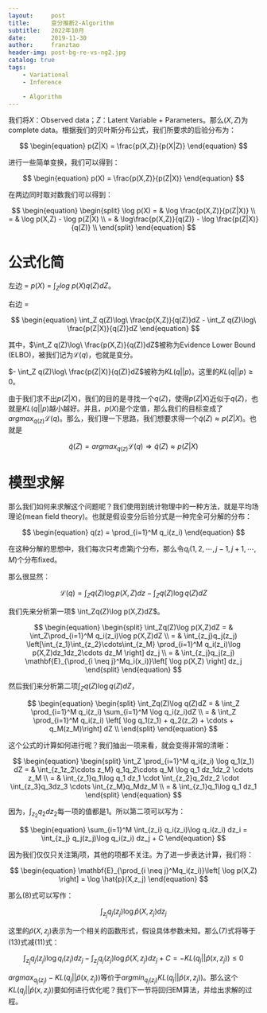 ```yaml
---
layout:     post
title:      变分推断2-Algorithm
subtitle:   2022年10月
date:       2019-11-30
author:     franztao
header-img: post-bg-re-vs-ng2.jpg
catalog: true
tags:
    - Variational
    - Inference

    - Algorithm
---
```


我们将$X$：Observed data；$Z$：Latent Variable + Parameters。那么$(X,Z)$为complete data。根据我们的贝叶斯分布公式，我们所要求的后验分布为：

$$
\begin{equation}
    p(Z|X) = \frac{p(X,Z)}{p(X|Z)}
\end{equation}
$$

进行一些简单变换，我们可以得到：

$$
\begin{equation}
    p(X) = \frac{p(X,Z)}{p(Z|X)}
\end{equation}
$$

在两边同时取对数我们可以得到：

$$
\begin{equation}
    \begin{split}
        \log p(X) = & \log \frac{p(X,Z)}{p(Z|X)} \\
        = & \log p(X,Z) - \log p(Z|X) \\
        = & \log\frac{p(X,Z)}{q(Z)} - \log \frac{p(Z|X)}{q(Z)} \\
    \end{split}
\end{equation}
$$

# 公式化简

左边 = $p(X)$ = $\int_{Z}log\ p(X)q(Z)dZ$。

右边 = 

$$
\begin{equation}
    \int_Z q(Z)\log\ \frac{p(X,Z)}{q(Z)}dZ - \int_Z q(Z)\log\ \frac{p(Z|X)}{q(Z)}dZ
\end{equation}
$$

其中，$\int_Z q(Z)\log\ \frac{p(X,Z)}{q(Z)}dZ$被称为Evidence Lower Bound (ELBO)，被我们记为$\mathcal{L}(q)$，也就是变分。

$- \int_Z q(Z)\log\ \frac{p(Z|X)}{q(Z)}dZ$被称为$KL(q||p)$。这里的$KL(q||p) \geq 0$。

由于我们求不出$p(Z|X)$，我们的目的是寻找一个$q(Z)$，使得$p(Z|X)$近似于$q(Z)$，也就是$KL(q||p)$越小越好。并且，$p(X)$是个定值，那么我们的目标变成了$argmax_{q(z)}\mathcal{L}(q)$。那么，我们理一下思路，我们想要求得一个$\widetilde{q}(Z) \approx p(Z|X)$。也就是

$$
\begin{equation}
    \widetilde{q}(Z) = argmax_{q(z)} \mathcal{L}(q) \Rightarrow \widetilde{q}(Z) \approx p(Z|X)
\end{equation}
$$

# 模型求解

那么我们如何来求解这个问题呢？我们使用到统计物理中的一种方法，就是平均场理论(mean field theory)。也就是假设变分后验分式是一种完全可分解的分布：

$$
\begin{equation}
    q(z) = \prod_{i=1}^M q_i(z_i)
\end{equation}
$$

在这种分解的思想中，我们每次只考虑第j个分布，那么令$q_i(1,2,\cdots,j-1,j+1,\cdots,M)$个分布fixed。

那么很显然：

$$
\begin{equation}
    \mathcal{L}(q) = \int_Zq(Z)\log p(X,Z)dz - \int_Zq(Z)\log q(Z)dZ
\end{equation}
$$

我们先来分析第一项$ \int_Zq(Z)\log p(X,Z)dZ$。

$$
\begin{equation}
    \begin{split}
        \int_Zq(Z)\log p(X,Z)dZ 
        = & \int_Z\prod_{i=1}^M q_i(z_i)\log p(X,Z)dZ \\
        = & \int_{z_j}q_j(z_j) \left[\int_{z_1}\int_{z_2}\cdots\int_{z_M} \prod_{i=1}^M q_i(z_i)\log p(X,Z)dz_1dz_2\cdots dz_M \right] dz_j \\
        = & \int_{z_j}q_j(z_j) \mathbf{E}_{\prod_{i \neq j}^Mq_i(x_i)}\left[ \log p(X,Z) \right] dz_j
    \end{split}
\end{equation}
$$

然后我们来分析第二项$\int_Zq(Z)\log q(Z)dZ$，

$$
\begin{equation}
    \begin{split}
        \int_Zq(Z)\log q(Z)dZ 
        = & \int_Z \prod_{i=1}^M q_i(z_i) \sum_{i=1}^M \log q_i(z_i)dZ \\
        = & \int_Z \prod_{i=1}^M q_i(z_i) \left[ \log q_1(z_1) + q_2(z_2) + \cdots + q_M(z_M)\right] dZ \\
    \end{split}
\end{equation}
$$

这个公式的计算如何进行呢？我们抽出一项来看，就会变得非常的清晰：

$$
\begin{equation}
    \begin{split}
        \int_Z \prod_{i=1}^M q_i(z_i) \log q_1(z_1) dZ
        = &  \int_{z_1z_2\cdots z_M} q_1q_2\cdots q_M \log q_1 dz_1dz_2 \cdots z_M \\
        = & \int_{z_1}q_1\log q_1 dz_1 \cdot \int_{z_2}q_2dz_2 \cdot \int_{z_3}q_3dz_3 \cdots \int_{z_M}q_Mdz_M \\
        = & \int_{z_1}q_1\log q_1 dz_1
    \end{split}
\end{equation}
$$

因为，$\int_{z_2}q_2dz_2$每一项的值都是1。所以第二项可以写为：

$$
\begin{equation}
    \sum_{i=1}^M \int_{z_i} q_i(z_i)\log q_i(z_i)  dz_i =  \int_{z_j} q_j(z_j)\log q_i(z_i) dz_j + C
\end{equation}
$$

因为我们仅仅只关注第$j$项，其他的项都不关注。为了进一步表达计算，我们将：

$$
\begin{equation}
    \mathbf{E}_{\prod_{i \neq j}^Mq_i(z_i)}\left[ \log p(X,Z) \right] = \log \hat{p}(X,z_j)
\end{equation}
$$

那么(8)式可以写作：

$$
\begin{equation}
    \int_{z_j}q_j(z_j) \log \hat{p}(X,z_j) dz_j
\end{equation}
$$

这里的$\hat{p}(X,z_j)$表示为一个相关的函数形式，假设具体参数未知。那么(7)式将等于(13)式减(11)式：

$$
\begin{equation}
    \int_{z_j} q_j(z_j)\log q_i(z_i) dz_j - \int_{z_j}q_j(z_j) \log \hat{p}(X,z_j) dz_j + C = -KL(q_j || \hat{p}(x,z_j)) \leq 0
\end{equation}
$$

$argmax_{q_j(z_j)}-KL(q_j || \hat{p}(x,z_j))$等价于$argmin_{q_j(z_j)}KL(q_j || \hat{p}(x,z_j))$。那么这个$KL(q_j || \hat{p}(x,z_j))$要如何进行优化呢？我们下一节将回归EM算法，并给出求解的过程。
